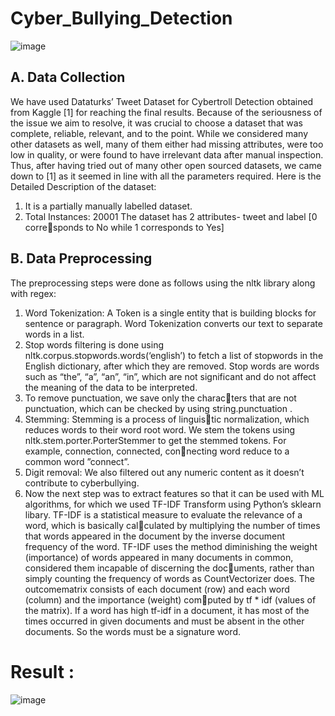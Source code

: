 # Cyber_Bullying_Detection

![image](https://user-images.githubusercontent.com/99632495/236155204-977dc251-78df-42aa-b24a-708d7b710095.png)
## A.  Data Collection
We have used Dataturks’ Tweet Dataset for Cybertroll
Detection obtained from Kaggle [1] for reaching the
final results. Because of the seriousness of the issue
we aim to resolve, it was crucial to choose a dataset
that was complete, reliable, relevant, and to the point.
While we considered many other datasets as well, many
of them either had missing attributes, were too low
in quality, or were found to have irrelevant data after
manual inspection. Thus, after having tried out of many
other open sourced datasets, we came down to [1] as it
seemed in line with all the parameters required.
Here is the Detailed Description of the dataset:
1) It is a partially manually labelled dataset.
2) Total Instances: 20001
The dataset has 2 attributes- tweet and label [0 corresponds to No while 1 corresponds to Yes]

## B. Data Preprocessing
The preprocessing steps were done as follows using
the nltk library along with regex:
1) Word Tokenization: A Token is a single entity that
is building blocks for sentence or paragraph. Word
Tokenization converts our text to separate words in
a list.
2) Stop words filtering is done using
nltk.corpus.stopwords.words(‘english’) to fetch a
list of stopwords in the English dictionary, after
which they are removed. Stop words are words
such as “the”, “a”, “an”, “in”, which are not
significant and do not affect the meaning of the
data to be interpreted.
3) To remove punctuation, we save only the characters that are not punctuation, which can be checked
by using string.punctuation .
4) Stemming: Stemming is a process of linguistic normalization, which reduces words to their
word root word. We stem the tokens using
nltk.stem.porter.PorterStemmer to get the stemmed
tokens. For example, connection, connected, connecting word reduce to a common word ”connect”.
5) Digit removal: We also filtered out any numeric
content as it doesn’t contribute to cyberbullying.
6) Now the next step was to extract features so that
it can be used with ML algorithms, for which
we used TF-IDF Transform using Python’s sklearn
libary. TF-IDF is a statistical measure to evaluate
the relevance of a word, which is basically calculated by multiplying the number of times that
words appeared in the document by the inverse
document frequency of the word. TF-IDF uses the
method diminishing the weight (importance) of
words appeared in many documents in common,
considered them incapable of discerning the documents, rather than simply counting the frequency
of words as CountVectorizer does. The outcomematrix consists of each document (row) and each
word (column) and the importance (weight) computed by tf * idf (values of the matrix). If a word
has high tf-idf in a document, it has most of the
times occurred in given documents and must be
absent in the other documents. So the words must
be a signature word.
# Result :
![image](https://user-images.githubusercontent.com/99632495/236155593-b2749feb-a694-4f19-950f-c79d23f51bfa.png)


